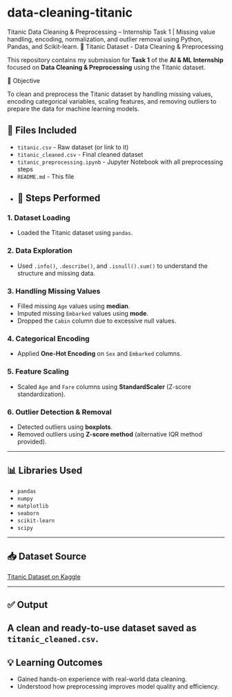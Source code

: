 # data-cleaning-titanic
Titanic Data Cleaning &amp; Preprocessing – Internship Task 1 | Missing value handling, encoding, normalization, and outlier removal using Python, Pandas, and Scikit-learn.
🚢 Titanic Dataset - Data Cleaning & Preprocessing

This repository contains my submission for **Task 1** of the **AI & ML Internship** focused on **Data Cleaning & Preprocessing** using the Titanic dataset.

📌 Objective

To clean and preprocess the Titanic dataset by handling missing values, encoding categorical variables, scaling features, and removing outliers to prepare the data for machine learning models.
## 📁 Files Included

- `titanic.csv` - Raw dataset (or link to it)
- `titanic_cleaned.csv` - Final cleaned dataset
- `titanic_preprocessing.ipynb` - Jupyter Notebook with all preprocessing steps
- `README.md` - This file
- ## 🧪 Steps Performed

### 1. Dataset Loading
- Loaded the Titanic dataset using `pandas`.

### 2. Data Exploration
- Used `.info()`, `.describe()`, and `.isnull().sum()` to understand the structure and missing data.

### 3. Handling Missing Values
- Filled missing `Age` values using **median**.
- Imputed missing `Embarked` values using **mode**.
- Dropped the `Cabin` column due to excessive null values.

### 4. Categorical Encoding
- Applied **One-Hot Encoding** on `Sex` and `Embarked` columns.

### 5. Feature Scaling
- Scaled `Age` and `Fare` columns using **StandardScaler** (Z-score standardization).

### 6. Outlier Detection & Removal
- Detected outliers using **boxplots**.
- Removed outliers using **Z-score method** (alternative IQR method provided).

---

## 📊 Libraries Used

- `pandas`
- `numpy`
- `matplotlib`
- `seaborn`
- `scikit-learn`
- `scipy`

---

## 📥 Dataset Source

[Titanic Dataset on Kaggle](https://www.kaggle.com/datasets/yasserh/titanic-dataset)

---

## ✅ Output

A clean and ready-to-use dataset saved as `titanic_cleaned.csv`.
---
## 💡 Learning Outcomes

- Gained hands-on experience with real-world data cleaning.
- Understood how preprocessing improves model quality and efficiency.













